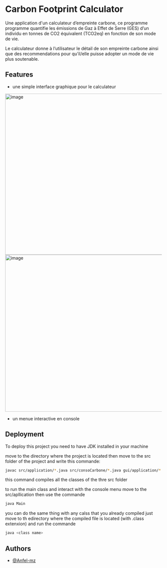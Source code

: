 
# Carbon Footprint Calculator


Une application d'un calculateur d’empreinte carbone, ce programme programme quantifie les émissions de Gaz à Effet de Serre (GES) d’un individu en tonnes de CO2 équivalent (TCO2eq) en fonction de son mode de vie.

Le calculateur donne à l’utilisateur le détail de son empreinte carbone ainsi que des recommendations pour qu’il/elle puisse adopter un mode de vie plus soutenable.


## Features

- une simple interface graphique pour le calculateur
<img width="518" alt="image" src="https://user-images.githubusercontent.com/95438412/209268441-839cc7b0-7f98-4d3c-8d86-f52109edb236.png">
<img width="505" alt="image" src="https://user-images.githubusercontent.com/95438412/209268595-e6265086-8cac-4c0c-90a2-9417c9ae4c90.png">

- un menue interactive en console 

## Deployment

To deploy this project you need to have JDK installed in your machine

move to the directory where the project is located
then move to the src folder of the project and write this commande:
```bash
javac src/application/*.java src/consoCarbone/*.java gui/application/*.java 
```
this command compiles all the classes of the thre src folder

to run the main class and interact with the console menu move to the src/apllication
then use the commande

```bash
java Main
```
you can do the same thing with any calss that you already compiled 
just move to th edirectory where the compiled file is located (with .class extenxion)
and run the commande

```bash
java <class name>
```

## Authors

- [@Anfel-mz](https://github.com/Anfel-mz)

